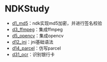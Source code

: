 # NDKStudy
* [d1_md5](./d1_md5)：ndk实现md5加密，并进行签名校验
* [d3_ffmpeg](./d3_ffmpeg)：集成ffmpeg
* [d5_opencv](./d5_opencv)：集成opencv
* [d12_jni](./d12_jni)：jni基础语法
* [d14_parcel](./d14_parcel)：仿写parcel
* [d31_ocr](./d31_ocr)：识别银行卡
